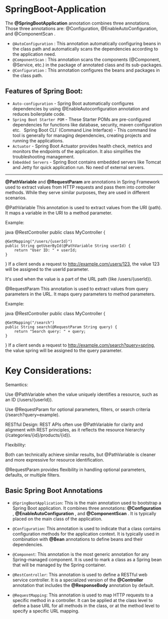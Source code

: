 # SpringBoot-Application

The **@SpringBootApplication** annotation combines three annotations. Those three annotations are: @Configuration, @EnableAutoConfiguration, and @ComponentScan .

- `@AutoConfiguration` : This annotation automatically configuring beans in the class path and automatically scans the dependencies according to the application need.
- `@ComponentScan` : This annotation scans the components (@Component, @Service, etc.) in the package of annotated class and its sub-packages.
- `@Configuration` : This annotation configures the beans and packages in the class path.

## Features of Spring Boot:

- `Auto-configuration` - Spring Boot automatically configures dependencies by using @EnableAutoconfiguration annotation and reduces boilerplate code.
- `Spring Boot Starter POM` - These Starter POMs are pre-configured dependencies for functions like database, security, maven configuration etc.
` `Spring Boot CLI` (Command Line Interface) - This command line tool is generally for managing dependencies, creating projects and running the applications.
- `Actuator` - Spring Boot Actuator provides health check, metrics and monitors the endpoints of the application. It also simplifies the troubleshooting management.
- `Embedded Servers` - Spring Boot contains embedded servers like Tomcat and Jetty for quick application run. No need of external servers.

---

**@PathVariable** and **@RequestParam** are annotations in Spring Framework used to extract values from HTTP requests and pass them into controller methods. While they serve similar purposes, they are used in different scenarios.

@PathVariable
This annotation is used to extract values from the URI (path). It maps a variable in the URI to a method parameter.

Example:

java
@RestController
public class MyController {

    @GetMapping("/users/{userId}")
    public String getUserById(@PathVariable String userId) {
        return "User ID: " + userId;
    }
}
If a client sends a request to http://example.com/users/123, the value 123 will be assigned to the userId parameter.

It's used when the value is a part of the URL path (like /users/{userId}).

@RequestParam
This annotation is used to extract values from query parameters in the URL. It maps query parameters to method parameters.

Example:

java
@RestController
public class MyController {

    @GetMapping("/search")
    public String search(@RequestParam String query) {
        return "Search query: " + query;
    }
}
If a client sends a request to http://example.com/search?query=spring, the value spring will be assigned to the query parameter.

# Key Considerations:
Semantics:

Use @PathVariable when the value uniquely identifies a resource, such as an ID (/users/{userId}).

Use @RequestParam for optional parameters, filters, or search criteria (/search?query=example).

RESTful Design: REST APIs often use @PathVariable for clarity and alignment with REST principles, as it reflects the resource hierarchy (/categories/{id}/products/{id}).

Flexibility:

Both can technically achieve similar results, but @PathVariable is cleaner and more expressive for resource identification.

@RequestParam provides flexibility in handling optional parameters, defaults, or multiple filters.

## Basic Spring Boot Annotations

- `@SpringBootApplication`: This is the main annotation used to bootstrap a Spring Boot application. It combines three annotations: **@Configuration** , **@EnableAutoConfiguration** , and **@ComponentScan** . It is typically placed on the main class of the application.

- `@Configuration`: This annotation is used to indicate that a class contains configuration methods for the application context. It is typically used in combination with **@Bean** annotations to define beans and their dependencies.

- `@Component`: This annotation is the most generic annotation for any Spring-managed component. It is used to mark a class as a Spring bean that will be managed by the Spring container.

- `@RestController`: This annotation is used to define a RESTful web service controller. It is a specialized version of the **@Controller** annotation that includes the **@ResponseBody** annotation by default.
  
- `@RequestMapping`: This annotation is used to map HTTP requests to a specific method in a controller. It can be applied at the class level to define a base URL for all methods in the class, or at the method level to specify a specific URL mapping.
